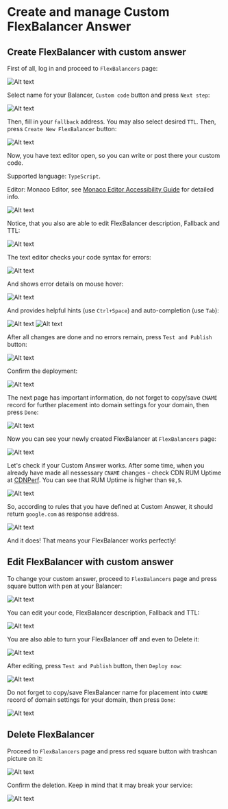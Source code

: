 # Create and manage Custom FlexBalancer Answer

## Create FlexBalancer with custom answer 

First of all, log in and proceed to `FlexBalancers` page:

![Alt text](img/create_page_1.png?raw=true "Create Step 1")

Select name for your Balancer, `Custom code` button and press `Next step`:

![Alt text](img/create_page_2.png?raw=true "Create Step 2")

Then, fill in your `fallback` address. You may also select desired `TTL`. Then, press `Create New FlexBalancer` button: 

![Alt text](img/create_page_3.png?raw=true "Create Step 3")

Now, you have text editor open, so you can write or post there your custom code.

Supported language: `TypeScript`.

Editor: Monaco Editor, see [Monaco Editor Accessibility Guide](https://github.com/microsoft/monaco-editor/wiki/Monaco-Editor-Accessibility-Guide) for detailed info. 

![Alt text](img/create_page_4.png?raw=true "Create Step 4")

Notice, that you also are able to edit FlexBalancer description, Fallback and TTL:

![Alt text](img/create_page_5.png?raw=true "Create Step 5")

The text editor checks your code syntax for errors:

![Alt text](img/create_page_5_1.png?raw=true "Code validation 1")

And shows error details on mouse hover:

![Alt text](img/create_page_5_1_1.png?raw=true "Code validation 2")

And provides helpful hints (use `Ctrl+Space`) and auto-completion (use `Tab`):

![Alt text](img/create_page_5_2.png?raw=true "Hint 1")
![Alt text](img/create_page_5_3.png?raw=true "Hint 2")

After all changes are done and no errors remain, press `Test and Publish` button: 

![Alt text](img/create_page_6.png?raw=true "Create Step 6")

Confirm the deployment:

![Alt text](img/create_page_7.png?raw=true "Create Step 7")

The next page has important information, do not forget to copy/save `CNAME` record for further placement into domain settings for your domain, then press `Done`: 

![Alt text](img/create_page_8.png?raw=true "Create Step 8")

Now you can see your newly created FlexBalancer at `FlexBalancers` page:

![Alt text](img/create_page_9.png?raw=true "Create Step 9")

Let's check if your Custom Answer works. After some time, when you already have made all nessessary `CNAME` changes - check CDN RUM Uptime at [CDNPerf](https://www.cdnperf.com/).
 You can see that RUM Uptime is higher than `98,5`.
 
![Alt text](img/cdn_statistics.png?raw=true "CDN Statistics 1")

So, according to rules that you have defined at Custom Answer, it should return `google.com` as response address. 

![Alt text](img/dig_results.png?raw=true "Dig results 1")

And it does! That means your FlexBalancer works perfectly!

## Edit FlexBalancer with custom answer

To change your custom answer, proceed to `FlexBalancers` page and press square button with pen at your Balancer:

![Alt text](img/edit_flex_1.png?raw=true "Edit Step 1")

You can edit your code, FlexBalancer description, Fallback and TTL:

![Alt text](img/edit_flex_2.png?raw=true "Edit Step 2")

You are also able to turn your FlexBalancer off and even to Delete it:

![Alt text](img/edit_flex_3.png?raw=true "Edit Step 3")

After editing, press `Test and Publish` button, then `Deploy now`:

![Alt text](img/edit_flex_4.png?raw=true "Edit Step 4")

Do not forget to copy/save FlexBalancer name for placement into `CNAME` record of domain settings for your domain, then press `Done`:

![Alt text](img/edit_flex_5.png?raw=true "Edit Step 5")
 
## Delete FlexBalancer

Proceed to `FlexBalancers` page and press red square button with trashcan picture on it:

![Alt text](img/delete_flex_1.png?raw=true "Delete Step 1")

Confirm the deletion. Keep in mind that it may break your service:

![Alt text](img/delete_flex_2.png?raw=true "Delete Step 2")
